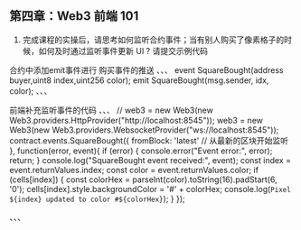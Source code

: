 ## 第四章：Web3 前端 101

1. 完成课程的实操后，请思考如何监听合约事件；当有别人购买了像素格子的时候，如何及时通过监听事件更新 UI ? 请提交示例代码

合约中添加emit事件进行 购买事件的推送
、、、
event SquareBought(address buyer,uint8 index,uint256 color);
emit SquareBought(msg.sender, idx, color);
、、、

前端补充监听事件的代码
、、、
// web3 = new Web3(new Web3.providers.HttpProvider("http://localhost:8545"));
    web3 = new Web3(new Web3.providers.WebsocketProvider("ws://localhost:8545"));
    contract.events.SquareBought({
        fromBlock: 'latest' // 从最新的区块开始监听
    }, function(error, event){
        if (error) {
            console.error("Event error:", error);
            return;
        }
        console.log("SquareBought event received:", event);
        const index = event.returnValues.index;
        const color = event.returnValues.color;
        if (cells[index]) {
            const colorHex = parseInt(color).toString(16).padStart(6, '0');
            cells[index].style.backgroundColor = '#' + colorHex;
            console.log(`Pixel ${index} updated to color #${colorHex}`);
        }
    });

、、、